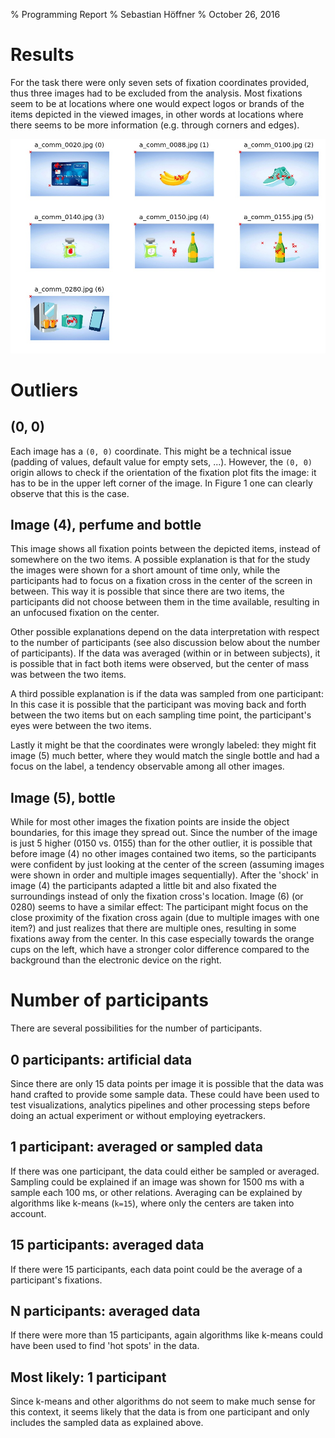 % Programming Report
% Sebastian Höffner
% October 26, 2016

# Results

For the task there were only seven sets of fixation coordinates provided, thus three images had to be excluded from the analysis.
Most fixations seem to be at locations where one would expect logos or brands of the items depicted in the viewed images, in other
words at locations where there seems to be more information (e.g. through corners and edges).

![Images with gaze locations marked with red crosses.](Gazes.jpg)

# Outliers

## (0, 0)

Each image has a `(0, 0)` coordinate. This might be a technical issue (padding of values, default value for empty sets, ...).
However, the `(0, 0)` origin allows to check if the orientation of the fixation plot fits the image: it has to be in the upper
left corner of the image. In Figure 1 one can clearly observe that this is the case.

## Image (4), perfume and bottle

This image shows all fixation points between the depicted items, instead of somewhere on the two items. A possible explanation
is that for the study the images were shown for a short amount of time only, while the participants had to focus on a fixation
cross in the center of the screen in between. This way it is possible that since there are two items, the participants did
not choose between them in the time available, resulting in an unfocused fixation on the center.

Other possible explanations depend on the data interpretation with respect to the number of participants (see also discussion
below about the number of participants). If the data was averaged (within or in between subjects), it is possible that in fact
both items were observed, but the center of mass was between the two items.

A third possible explanation is if the data was sampled from one participant: In this case it is possible that the participant
was moving back and forth between the two items but on each sampling time point, the participant's eyes were between the two
items.

Lastly it might be that the coordinates were wrongly labeled: they might fit image (5) much better, where they would match
the single bottle and had a focus on the label, a tendency observable among all other images.

## Image (5), bottle

While for most other images the fixation points are inside the object boundaries, for this image they spread out. Since the
number of the image is just 5 higher (0150 vs. 0155) than for the other outlier, it is possible that before image (4) no
other images contained two items, so the participants were confident by just looking at the center of the screen (assuming
images were shown in order and multiple images sequentially). After the 'shock' in image (4) the participants adapted a little
bit and also fixated the surroundings instead of only the fixation cross's location. Image (6) (or 0280) seems to have a similar
effect: The participant might focus on the close proximity of the fixation cross again (due to multiple images with one item?)
and just realizes that there are multiple ones, resulting in some fixations away from the center. In this case especially towards
the orange cups on the left, which have a stronger color difference compared to the background than the electronic device on
the right.

# Number of participants

There are several possibilities for the number of participants.

## 0 participants: artificial data

Since there are only 15 data points per image it is possible that the data was hand crafted to provide some sample data.
These could have been used to test visualizations, analytics pipelines and other processing steps before doing an actual
experiment or without employing eyetrackers.

## 1 participant: averaged or sampled data

If there was one participant, the data could either be sampled or averaged. Sampling could be explained if an image was
shown for 1500 ms with a sample each 100 ms, or other relations. Averaging can be explained by algorithms like k-means (`k=15`),
where only the centers are taken into account.

## 15 participants: averaged data

If there were 15 participants, each data point could be the average of a participant's fixations.

## N participants: averaged data

If there were more than 15 participants, again algorithms like k-means could have been used to find 'hot spots' in the data.

## Most likely: 1 participant

Since k-means and other algorithms do not seem to make much sense for this context, it seems likely that the data is from
one participant and only includes the sampled data as explained above.

